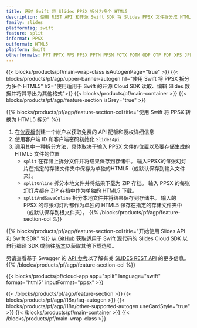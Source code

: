 ```yaml
---
title: 通过 Swift 将 Slides PPSX 拆分为多个 HTML5
description: 使用 REST API 和开源 Swift SDK 将 Slides PPSX 文件拆分成 HTML5 幻灯片
family: slides
platformtag: swift
feature: split
informat: PPSX
outformat: HTML5
platform: Swift
otherformats: PPT PPTX PPS PPSX PPTM PPSM POTX POTM ODP OTP PDF XPS JPEG PNG BMP TIFF SVG GIF XAML
---
```


{{< blocks/products/pf/main-wrap-class isAutogenPage="true" >}}
{{< blocks/products/pf/agp/upper-banner-autogen h1="使用 Swift 将 PPSX 拆分为多个 HTML5" h2="使用适用于 Swift 的开源 Cloud SDK 读取、编辑 Slides 数据并将其导出为其他格式">}}
{{< blocks/products/pf/main-container >}}
{{< blocks/products/pf/agp/feature-section isGrey="true" >}}

{{% blocks/products/pf/agp/feature-section-col title="使用 Swift 将 PPSX 转换为 HTML5 拆分" %}}
1. 在<a href="https://dashboard.aspose.cloud/">仪表板</a>创建一个帐户以获取免费的 API 配额和授权详细信息
1. 使用客户端 ID 和客户端密码初始化 ```SlidesApi```
1. 调用其中一种拆分方法，具体取决于输入 PPSX 文件的位置以及要存储生成的 HTML5 文件的位置
    - ```split``` 在存储上拆分文件并将结果保存到存储中。 输入PPSX的每张幻灯片在指定的存储文件夹中保存为单独的HTML5（或默认保存到输入文件夹）。
    - ```splitOnline``` 拆分本地文件并将结果下载为 ZIP 存档。 输入 PPSX 的每张幻灯片都在 ZIP 存档中作为单独的 HTML5 下载。
    - ```splitAndSaveOnline``` 拆分本地文件并将结果保存到存储中。 输入的 PPSX 的每张幻灯片都作为单独的 HTML5 保存在指定的存储文件夹中（或默认保存到根文件夹）。
{{% /blocks/products/pf/agp/feature-section-col %}}

{{% blocks/products/pf/agp/feature-section-col title="开始使用 Slides API 和 Swift SDK" %}}
从 [GitHub](https://github.com/aspose-slides-cloud/aspose-slides-cloud-swift) 获取适用于 Swift 源代码的 Slides Cloud SDK 以自行编译 SDK 或前往[版本](https://releases.aspose.cloud/)以获取其他下载选项。
 
另请查看基于 Swagger 的 [API 参考](https://apireference.aspose.cloud/slides/)以了解有关 [SLIDES REST API](https://products.aspose.cloud/slides/curl/) 的更多信息。
{{% /blocks/products/pf/agp/feature-section-col %}}

{{< blocks/products/pf/cloud-app app="split" language="swift" format="html5" inputFormat="ppsx" >}}

{{< /blocks/products/pf/agp/feature-section >}}
{{< blocks/products/pf/agp/i18n/faq-autogen >}}
{{< blocks/products/pf/agp/i18n/other-supported-autogen useCardStyle="true" >}}
{{< /blocks/products/pf/main-container >}}
{{< /blocks/products/pf/main-wrap-class >}}